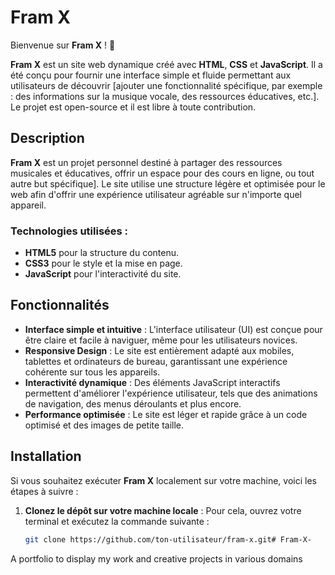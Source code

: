 # Fram X

Bienvenue sur **Fram X** ! 🎉

**Fram X** est un site web dynamique créé avec **HTML**, **CSS** et **JavaScript**. Il a été conçu pour fournir une interface simple et fluide permettant aux utilisateurs de découvrir [ajouter une fonctionnalité spécifique, par exemple : des informations sur la musique vocale, des ressources éducatives, etc.]. Le projet est open-source et il est libre à toute contribution.

## Description

**Fram X** est un projet personnel destiné à partager des ressources musicales et éducatives, offrir un espace pour des cours en ligne, ou tout autre but spécifique]. Le site utilise une structure légère et optimisée pour le web afin d'offrir une expérience utilisateur agréable sur n'importe quel appareil.

### Technologies utilisées :
- **HTML5** pour la structure du contenu.
- **CSS3** pour le style et la mise en page.
- **JavaScript** pour l'interactivité du site.

## Fonctionnalités

- **Interface simple et intuitive** : L'interface utilisateur (UI) est conçue pour être claire et facile à naviguer, même pour les utilisateurs novices.
- **Responsive Design** : Le site est entièrement adapté aux mobiles, tablettes et ordinateurs de bureau, garantissant une expérience cohérente sur tous les appareils.
- **Interactivité dynamique** : Des éléments JavaScript interactifs permettent d'améliorer l'expérience utilisateur, tels que des animations de navigation, des menus déroulants et plus encore.
- **Performance optimisée** : Le site est léger et rapide grâce à un code optimisé et des images de petite taille.

## Installation

Si vous souhaitez exécuter **Fram X** localement sur votre machine, voici les étapes à suivre :

1. **Clonez le dépôt sur votre machine locale** :
   Pour cela, ouvrez votre terminal et exécutez la commande suivante :
   ```bash
   git clone https://github.com/ton-utilisateur/fram-x.git# Fram-X-
A portfolio to display my work and creative projects in various domains
